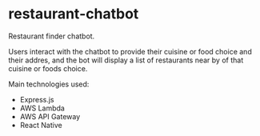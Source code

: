 # restaurant-chatbot

 Restaurant finder chatbot.

 Users interact with the chatbot to provide their cuisine or food choice and their addres, and the bot will display a list
 of restaurants near by of that cuisine or foods choice.

 Main technologies used: 
 - Express.js
 - AWS Lambda
 - AWS API Gateway
 - React Native